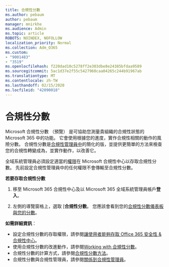 ```yaml
---
title: 合規性分數
ms.author: pebaum
author: pebaum
manager: mnirkhe
ms.audience: Admin
ms.topic: article
ROBOTS: NOINDEX, NOFOLLOW
localization_priority: Normal
ms.collection: Adm_O365
ms.custom:
- "9001483"
- "3519"
ms.openlocfilehash: f220dad10c5278ff2e303dbe8e24385bfdaa9589
ms.sourcegitcommit: 5ac1d37e2f55c5427960caa04265c244b91967ab
ms.translationtype: MT
ms.contentlocale: zh-TW
ms.lasthandoff: 02/15/2020
ms.locfileid: "42090018"
---
```

# <a name="compliance-score"></a>合規性分數

Microsoft 合規性分數 （預覽） 是可協助您測量貴組織的合規性狀態的 Microsoft 365 中的功能。 它會使用根據您的進度，實作合規性相關的動作的風險分數。   合規性分數是[合規性管理員中](https://docs.microsoft.com/en-us/microsoft-365/compliance/compliance-manager-overview)的簡化的版，並提供更簡單的方法來檢查您的合規性轉變成為，並實作動作，以改善它。 

全域系統管理員必須設定適當的[權限](https://docs.microsoft.com/en-us/microsoft-365/security/office-365-security/permissions-in-the-security-and-compliance-center)在 Microsoft 合規性中心以存取合規性分數。  先前設定合規性管理員中的任何權限不會傳輸至合規性分數。

**若要存取合規性分數**

1. 移至 Microsoft 365 合規性中心及以 Microsoft 365 全域系統管理員帳戶**登入**。

2. 左側的導覽窗格上，選取 [**合規性分數**。 您應該會看到您的[合規性分數儀表板與您的分數](https://docs.microsoft.com/en-us/microsoft-365/compliance/compliance-score-setup#understand-the-compliance-score-dashboard)。
 

**如需詳細資訊**：

- 設定合規性分數的存取權限，請參閱[讓使用者能夠存取 Office 365 安全性 & 合規性中心](https://docs.microsoft.com/en-us/microsoft-365/security/office-365-security/grant-access-to-the-security-and-compliance-center)。
- 使用合規性分數的改進動作，請參閱[Working with 合規性分數](https://docs.microsoft.com/en-us/microsoft-365/compliance/working-with-compliance-score)。
- 合規性分數的計算方式，請參閱[合規性分數方法](https://docs.microsoft.com/en-us/microsoft-365/compliance/compliance-score-methodology)。
- 合規性分數與合規性管理員，請參閱[關係到合規性管理員](https://docs.microsoft.com/en-us/microsoft-365/compliance/compliance-score#relationship-to-compliance-manager)。

